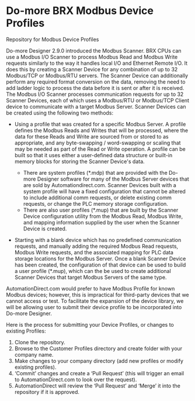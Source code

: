 # Do-more BRX Modbus Device Profiles
Repository for Modbus Device Profiles

Do-more Designer 2.9.0 introduced the Modbus Scanner. BRX CPUs can use a Modbus I/O Scanner to process Modbus Read and Modbus Write requests similarly to the way it handles local I/O and Ethernet Remote I/O. It does this by creating a Scanner Device for any combination of up to 32 Modbus/TCP or Modbus/RTU servers. The Scanner Device can additionally perform any required format conversion on the data, removing the need to add ladder logic to process the data before it is sent or after it is received.
The Modbus I/O Scanner processes communication requests for up to 32 Scanner Devices, each of which uses a Modbus/RTU or Modbus/TCP Client device to communicate with a target Modbus Server. Scanner Devices can be created using the following two methods: 


* Using a profile that was created for a specific Modbus Server. A profile defines the Modbus Reads and Writes that will be processed, where the data for these Reads and Write are sourced from or stored to as appropriate, and any byte-swapping / word-swapping or scaling that may be needed as part of the Read or Write operation. A profile can be built so that it uses either a user-defined data structure or built-in memory blocks for storing the Scanner Device's data.  
  * There are system profiles (*.mdp) that are provided with the Do-more Designer software for many of the Modbus Server devices that are sold by Automationdirect.com. Scanner Devices built with a system profile will have a fixed configuration that cannot be altered to include additional comm requests, or delete existing comm requests, or change the PLC memory storage configuration. 
  * There are also user profiles (*.mup) that are built by the Scanner Device configuration utility from the Modbus Read, Modbus Write, and mapping information supplied by the user when the Scanner Device is created.


* Starting with a blank device which has no predefined communication requests, and manually adding the required Modbus Read requests, Modbus Write requests, and the associated mapping for PLC data storage locations for the Modbus Server. Once a blank Scanner Device has been created, the configuration of that device can be used to build a user profile (*.mup), which can the be used to create additional Scanner Devices that target Modbus Servers of the same type.

AutomationDirect.com would prefer to have Modbus Profile for known Modbus devices; however, this is impractical for third-party devices that we cannot access or test. To facilitate the expansion of the device library, we will be allowing user to submit their device profile to be incorporated into Do-more Designer.

Here is the process for submitting your Device Profiles, or changes to existing Profiles:
1.	Clone the repository.
2.	Browse to the Customer Profiles directory and create folder with your company name.
3.	Make changes to your company directory (add new profiles or modify existing profiles).
4.	‘Commit’ changes and create a ‘Pull Request’ (this will trigger an email to AutomationDirect.com to look over the request).
5.	AutomationDirect will review the ‘Pull Request’ and ‘Merge’ it into the repository if it is approved.
